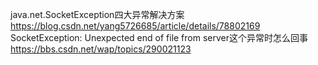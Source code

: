 java.net.SocketException四大异常解决方案
					https://blog.csdn.net/yang5726685/article/details/78802169
SocketException: Unexpected end of file from server这个异常时怎么回事
					https://bbs.csdn.net/wap/topics/290021123
